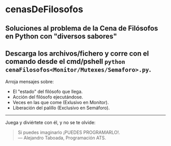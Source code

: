 # cenasDeFilosofos
Soluciones al problema de la Cena de Filósofos en Python con "diversos sabores"
---
Descarga los archivos/fichero y corre con el comando desde el cmd/pshell `python cenaFilosofos<Monitor/Mutexes/Semaforo>.py`.
---
Arroja mensajes sobre:

  * El "estado" del filósofo que llega.
  * Acción del filósofo ejecutándose.
  * Veces en las que come (Exlusivo en Monitor).
  * Liberación del palillo (Exclusivo en Semáforo).
---
Juega y diviértete con él, y no se te olvide:
> Si puedes imaginarlo ¡PUEDES PROGRAMARLO!.\
> — Alejandro Taboada, Programación ATS.
